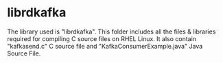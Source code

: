 # librdkafka
The library used is "librdkafka". This folder includes all the files &amp; libraries required for compiling C source files on RHEL Linux.
It also contain "kafkasend.c" C source file and "KafkaConsumerExample.java" Java Source File.

